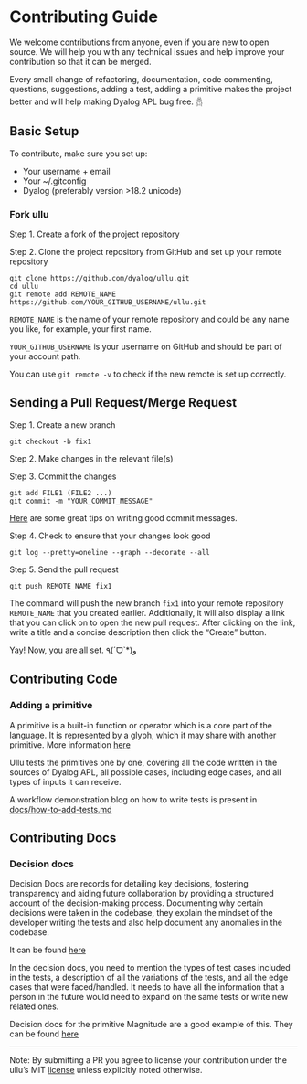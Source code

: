 # Contributing Guide

We welcome contributions from anyone, even if you are new to open source. We will help you with any technical issues and help improve your contribution so that it can be merged.

Every small change of refactoring, documentation, code commenting, questions, suggestions, adding a test, adding a primitive makes the project better and will help making Dyalog APL bug free. 𓆣

## Basic Setup

To contribute, make sure you set up:

- Your username + email
- Your ~/.gitconfig
- Dyalog (preferably version >18.2 unicode)

### Fork ullu

Step 1. Create a fork of the project repository

Step 2. Clone the project repository from GitHub and set up your remote repository

```
git clone https://github.com/dyalog/ullu.git
cd ullu
git remote add REMOTE_NAME https://github.com/YOUR_GITHUB_USERNAME/ullu.git
```

`REMOTE_NAME` is the name of your remote repository and could be any name you like, for example, your first name.

`YOUR_GITHUB_USERNAME` is your username on GitHub and should be part of your account path.

You can use `git remote -v` to check if the new remote is set up correctly.

## Sending a Pull Request/Merge Request

Step 1. Create a new branch

```
git checkout -b fix1
```

Step 2. Make changes in the relevant file(s)

Step 3. Commit the changes

```
git add FILE1 (FILE2 ...)
git commit -m "YOUR_COMMIT_MESSAGE"
```

[Here](https://cbea.ms/git-commit/) are some great tips on writing good commit messages.

Step 4. Check to ensure that your changes look good
```
git log --pretty=oneline --graph --decorate --all
```

Step 5. Send the pull request
```
git push REMOTE_NAME fix1
```

The command will push the new branch `fix1` into your remote repository `REMOTE_NAME` that you created earlier. Additionally, it will also display a link that you can click on to open the new pull request. After clicking on the link, write a title and a concise description then click the “Create” button.

Yay! Now, you are all set. ٩(ˊᗜˋ*)و

## Contributing Code

### Adding a primitive

A primitive is a built-in function or operator which is a core part of the language. It is represented by a glyph, which it may share with another primitive. More information [here](https://aplwiki.com/wiki/Primitive)

Ullu tests the primitives one by one, covering all the code written in the sources of Dyalog APL, all possible cases, including edge cases, and all types of inputs it can receive. 

<!-- demo for a primitive (blog) -->
A workflow demonstration blog on how to write tests is present in [docs/how-to-add-tests.md](https://github.com/Dyalog/ullu/blob/main/docs/how-to-add-tests.md)

## Contributing Docs

### Decision docs

<!-- what it is -->
Decision Docs are records for detailing key decisions, fostering transparency and aiding future collaboration by providing a structured account of the decision-making process. Documenting why certain decisions were taken in the codebase, they explain the mindset of the developer writing the tests and also help document any anomalies in the codebase.

It can be found [here](https://github.com/Dyalog/ullu/tree/docs-revamp/docs/decision)

<!-- how to write -->
In the decision docs, you need to mention the types of test cases included in the tests, a description of all the variations of the tests, and all the edge cases that were faced/handled. It needs to have all the information that a person in the future would need to expand on the same tests or write new related ones.

<!-- example -->
Decision docs for the primitive Magnitude are a good example of this. They can be found [here](https://github.com/Dyalog/ullu/blob/docs-revamp/docs/decision/primitive-functions/scalar-monadic.md#magnitude-rydocs)

---

Note: By submitting a PR you agree to license your contribution under the ullu’s MIT [license](https://github.com/Dyalog/ullu/blob/main/LICENSE) unless explicitly noted otherwise.

